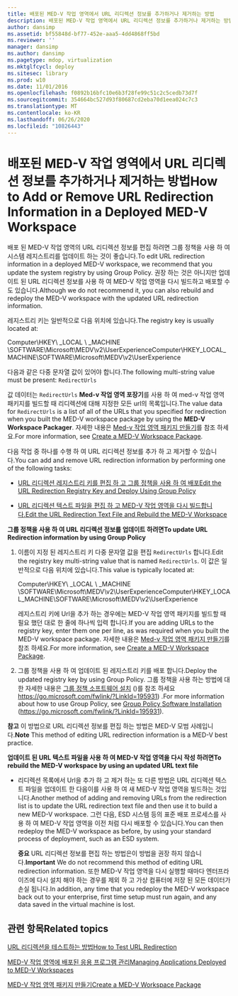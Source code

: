 ```yaml
---
title: 배포된 MED-V 작업 영역에서 URL 리디렉션 정보를 추가하거나 제거하는 방법
description: 배포된 MED-V 작업 영역에서 URL 리디렉션 정보를 추가하거나 제거하는 방법
author: dansimp
ms.assetid: bf55848d-bf77-452e-aaa5-4dd4868ff5bd
ms.reviewer: ''
manager: dansimp
ms.author: dansimp
ms.pagetype: mdop, virtualization
ms.mktglfcycl: deploy
ms.sitesec: library
ms.prod: w10
ms.date: 11/01/2016
ms.openlocfilehash: f0892b16bfc10e6b3f28fe99c51c2c5cedb73d7f
ms.sourcegitcommit: 354664bc527d93f80687cd2eba70d1eea024c7c3
ms.translationtype: MT
ms.contentlocale: ko-KR
ms.lasthandoff: 06/26/2020
ms.locfileid: "10826443"
---
```

# <span data-ttu-id="6e4f0-103">배포된 MED-V 작업 영역에서 URL 리디렉션 정보를 추가하거나 제거하는 방법</span><span class="sxs-lookup"><span data-stu-id="6e4f0-103">How to Add or Remove URL Redirection Information in a Deployed MED-V Workspace</span></span>


<span data-ttu-id="6e4f0-104">배포 된 MED-V 작업 영역의 URL 리디렉션 정보를 편집 하려면 그룹 정책을 사용 하 여 시스템 레지스트리를 업데이트 하는 것이 좋습니다.</span><span class="sxs-lookup"><span data-stu-id="6e4f0-104">To edit URL redirection information in a deployed MED-V workspace, we recommend that you update the system registry by using Group Policy.</span></span> <span data-ttu-id="6e4f0-105">권장 하는 것은 아니지만 업데이트 된 URL 리디렉션 정보를 사용 하 여 MED-V 작업 영역을 다시 빌드하고 배포할 수도 있습니다.</span><span class="sxs-lookup"><span data-stu-id="6e4f0-105">Although we do not recommend it, you can also rebuild and redeploy the MED-V workspace with the updated URL redirection information.</span></span>

<span data-ttu-id="6e4f0-106">레지스트리 키는 일반적으로 다음 위치에 있습니다.</span><span class="sxs-lookup"><span data-stu-id="6e4f0-106">The registry key is usually located at:</span></span>

<span data-ttu-id="6e4f0-107">Computer\\HKEY\ _LOCAL \ _MACHINE \\SOFTWARE\\Microsoft\\MEDV\\v2\\UserExperience</span><span class="sxs-lookup"><span data-stu-id="6e4f0-107">Computer\\HKEY\_LOCAL\_MACHINE\\SOFTWARE\\Microsoft\\MEDV\\v2\\UserExperience</span></span>

<span data-ttu-id="6e4f0-108">다음과 같은 다중 문자열 값이 있어야 합니다.</span><span class="sxs-lookup"><span data-stu-id="6e4f0-108">The following multi-string value must be present:</span></span> `RedirectUrls`

<span data-ttu-id="6e4f0-109">값 데이터는 `RedirectUrls` **Med-v 작업 영역 포장기**를 사용 하 여 med-v 작업 영역 패키지를 빌드할 때 리디렉션에 대해 지정한 모든 url의 목록입니다.</span><span class="sxs-lookup"><span data-stu-id="6e4f0-109">The value data for `RedirectUrls` is a list of all of the URLs that you specified for redirection when you built the MED-V workspace package by using the **MED-V Workspace Packager**.</span></span> <span data-ttu-id="6e4f0-110">자세한 내용은 [Med-v 작업 영역 패키지 만들기](create-a-med-v-workspace-package.md)를 참조 하세요.</span><span class="sxs-lookup"><span data-stu-id="6e4f0-110">For more information, see [Create a MED-V Workspace Package](create-a-med-v-workspace-package.md).</span></span>

<span data-ttu-id="6e4f0-111">다음 작업 중 하나를 수행 하 여 URL 리디렉션 정보를 추가 하 고 제거할 수 있습니다.</span><span class="sxs-lookup"><span data-stu-id="6e4f0-111">You can add and remove URL redirection information by performing one of the following tasks:</span></span>

-   [<span data-ttu-id="6e4f0-112">URL 리디렉션 레지스트리 키를 편집 하 고 그룹 정책을 사용 하 여 배포</span><span class="sxs-lookup"><span data-stu-id="6e4f0-112">Edit the URL Redirection Registry Key and Deploy Using Group Policy</span></span>](#bkmk-editreg)

-   [<span data-ttu-id="6e4f0-113">URL 리디렉션 텍스트 파일을 편집 하 고 MED-V 작업 영역을 다시 빌드합니다.</span><span class="sxs-lookup"><span data-stu-id="6e4f0-113">Edit the URL Redirection Text File and Rebuild the MED-V Workspace</span></span>](#bkmk-edittext)

<a href="" id="bkmk-editreg"></a>**<span data-ttu-id="6e4f0-114">그룹 정책을 사용 하 여 URL 리디렉션 정보를 업데이트 하려면</span><span class="sxs-lookup"><span data-stu-id="6e4f0-114">To update URL Redirection information by using Group Policy</span></span>**

1.  <span data-ttu-id="6e4f0-115">이름이 지정 된 레지스트리 키 다중 문자열 값을 편집 `RedirectUrls` 합니다.</span><span class="sxs-lookup"><span data-stu-id="6e4f0-115">Edit the registry key multi-string value that is named `RedirectUrls`.</span></span> <span data-ttu-id="6e4f0-116">이 값은 일반적으로 다음 위치에 있습니다.</span><span class="sxs-lookup"><span data-stu-id="6e4f0-116">This value is typically located at:</span></span>

    <span data-ttu-id="6e4f0-117">Computer\\HKEY\ _LOCAL \ _MACHINE \\SOFTWARE\\Microsoft\\MEDV\\v2\\UserExperience</span><span class="sxs-lookup"><span data-stu-id="6e4f0-117">Computer\\HKEY\_LOCAL\_MACHINE\\SOFTWARE\\Microsoft\\MEDV\\v2\\UserExperience</span></span>

    <span data-ttu-id="6e4f0-118">레지스트리 키에 Url을 추가 하는 경우에는 MED-V 작업 영역 패키지를 빌드할 때 필요 했던 대로 한 줄에 하나씩 입력 합니다.</span><span class="sxs-lookup"><span data-stu-id="6e4f0-118">If you are adding URLs to the registry key, enter them one per line, as was required when you built the MED-V workspace package.</span></span> <span data-ttu-id="6e4f0-119">자세한 내용은 [Med-v 작업 영역 패키지 만들기](create-a-med-v-workspace-package.md)를 참조 하세요.</span><span class="sxs-lookup"><span data-stu-id="6e4f0-119">For more information, see [Create a MED-V Workspace Package](create-a-med-v-workspace-package.md).</span></span>

2.  <span data-ttu-id="6e4f0-120">그룹 정책을 사용 하 여 업데이트 된 레지스트리 키를 배포 합니다.</span><span class="sxs-lookup"><span data-stu-id="6e4f0-120">Deploy the updated registry key by using Group Policy.</span></span> <span data-ttu-id="6e4f0-121">그룹 정책을 사용 하는 방법에 대 한 자세한 내용은 [그룹 정책 소프트웨어 설치](https://go.microsoft.com/fwlink/?LinkId=195931) ()를 참조 하세요 https://go.microsoft.com/fwlink/?LinkId=195931) .</span><span class="sxs-lookup"><span data-stu-id="6e4f0-121">For more information about how to use Group Policy, see [Group Policy Software Installation](https://go.microsoft.com/fwlink/?LinkId=195931) (https://go.microsoft.com/fwlink/?LinkId=195931).</span></span>

<span data-ttu-id="6e4f0-122">**참고**  이 방법으로 URL 리디렉션 정보를 편집 하는 방법은 MED-V 모범 사례입니다.</span><span class="sxs-lookup"><span data-stu-id="6e4f0-122">**Note** This method of editing URL redirection information is a MED-V best practice.</span></span>

 

<a href="" id="bkmk-edittext"></a>**<span data-ttu-id="6e4f0-123">업데이트 된 URL 텍스트 파일을 사용 하 여 MED-V 작업 영역을 다시 작성 하려면</span><span class="sxs-lookup"><span data-stu-id="6e4f0-123">To rebuild the MED-V workspace by using an updated URL text file</span></span>**

-   <span data-ttu-id="6e4f0-124">리디렉션 목록에서 Url을 추가 하 고 제거 하는 또 다른 방법은 URL 리디렉션 텍스트 파일을 업데이트 한 다음이를 사용 하 여 새 MED-V 작업 영역을 빌드하는 것입니다.</span><span class="sxs-lookup"><span data-stu-id="6e4f0-124">Another method of adding and removing URLs from the redirection list is to update the URL redirection text file and then use it to build a new MED-V workspace.</span></span> <span data-ttu-id="6e4f0-125">그런 다음, ESD 시스템 등의 표준 배포 프로세스를 사용 하 여 MED-V 작업 영역을 이전 처럼 다시 배포할 수 있습니다.</span><span class="sxs-lookup"><span data-stu-id="6e4f0-125">You can then redeploy the MED-V workspace as before, by using your standard process of deployment, such as an ESD system.</span></span>

    <span data-ttu-id="6e4f0-126">**중요**  URL 리디렉션 정보를 편집 하는 방법은이 방법을 권장 하지 않습니다.</span><span class="sxs-lookup"><span data-stu-id="6e4f0-126">**Important** We do not recommend this method of editing URL redirection information.</span></span> <span data-ttu-id="6e4f0-127">또한 MED-V 작업 영역을 다시 실행할 때마다 엔터프라이즈에 다시 설치 해야 하는 경우를 제외 하 고 가상 컴퓨터에 저장 된 모든 데이터가 손실 됩니다.</span><span class="sxs-lookup"><span data-stu-id="6e4f0-127">In addition, any time that you redeploy the MED-V workspace back out to your enterprise, first time setup must run again, and any data saved in the virtual machine is lost.</span></span>

     

## <span data-ttu-id="6e4f0-128">관련 항목</span><span class="sxs-lookup"><span data-stu-id="6e4f0-128">Related topics</span></span>


[<span data-ttu-id="6e4f0-129">URL 리디렉션을 테스트하는 방법</span><span class="sxs-lookup"><span data-stu-id="6e4f0-129">How to Test URL Redirection</span></span>](how-to-test-url-redirection.md)

[<span data-ttu-id="6e4f0-130">MED-V 작업 영역에 배포된 응용 프로그램 관리</span><span class="sxs-lookup"><span data-stu-id="6e4f0-130">Managing Applications Deployed to MED-V Workspaces</span></span>](managing-applications-deployed-to-med-v-workspaces.md)

[<span data-ttu-id="6e4f0-131">MED-V 작업 영역 패키지 만들기</span><span class="sxs-lookup"><span data-stu-id="6e4f0-131">Create a MED-V Workspace Package</span></span>](create-a-med-v-workspace-package.md)

 

 





